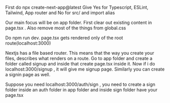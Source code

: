 First do npx create-next-app@latest
Give Yes for Typescript, ESLint, Tailwind, App router and No for src/ and import alias

Our main focus will be on app folder. First clear out existing content in page.tsx . Also remove most of the things from global.css

Do npm run dev. page.tsx gets rendered only of the root route(localhost:3000)

Nextjs has a file based router. This means that the way you create your files, describes what renders on a route. Go to app folder and create a folder called signup and inside that create page.tsx inside it. Now if i do localhost:3000/signup , it will give me signup page. Similarly you can create a signin page as well.

Suppose you need localhost:3000/auth/sign , you need to create a sign folder inside an auth folder in app folder and inside sign folder have your page.tsx
